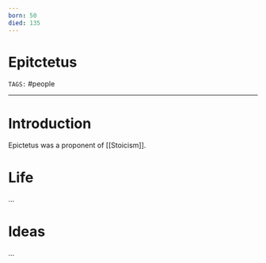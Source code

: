 ```yaml
---
born: 50
died: 135
---
```

# Epitctetus
`TAGS:` #people 

---
# Introduction
Epictetus was a proponent of [[Stoicism]]. 

# Life
...
# Ideas
...